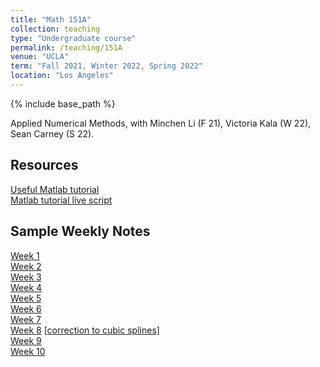 ```yaml
---
title: "Math 151A"
collection: teaching
type: "Undergraduate course"
permalink: /teaching/151A
venue: "UCLA"
term: "Fall 2021, Winter 2022, Spring 2022"
location: "Los Angeles"
---
```

{% include base_path %}

Applied Numerical Methods, with Minchen Li (F 21), Victoria Kala (W 22), Sean Carney (S 22).
## Resources
[Useful Matlab tutorial](https://www.math.stonybrook.edu/~bishop/classes/math331.F17/Learning_MATLAB.pdf) \
[Matlab tutorial live script](/files/matlab_intro.pdf)
## Sample Weekly Notes
[Week 1](files/151A/151A_week1.pdf) \
[Week 2](files/151A/151A_week2.pdf) \
[Week 3](files/151A/151A_week3.pdf) \
[Week 4](files/151A/151A_week4.pdf) \
[Week 5](files/151A/151A_week5.pdf) \
[Week 6](files/151A/151A_week6.pdf) \
[Week 7](files/151A/151A_week7.pdf) \
[Week 8](files/151A/151A_week8.pdf) [[correction to cubic splines](files/151A/cubic_splines.pdf)] \
[Week 9](files/151A/151A_week9.pdf) \
[Week 10](files/151A/151A_week10.pdf)

